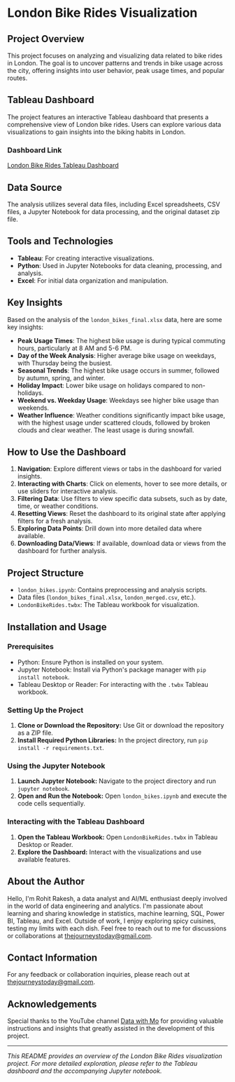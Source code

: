 # London Bike Rides Visualization

## Project Overview
This project focuses on analyzing and visualizing data related to bike rides in London. The goal is to uncover patterns and trends in bike usage across the city, offering insights into user behavior, peak usage times, and popular routes.

## Tableau Dashboard
The project features an interactive Tableau dashboard that presents a comprehensive view of London bike rides. Users can explore various data visualizations to gain insights into the biking habits in London.

### Dashboard Link
[London Bike Rides Tableau Dashboard](https://public.tableau.com/app/profile/rohit.rakesh5558/viz/LondonBikeRides_17018601519260/Dashboard1)

## Data Source
The analysis utilizes several data files, including Excel spreadsheets, CSV files, a Jupyter Notebook for data processing, and the original dataset zip file.

## Tools and Technologies
- **Tableau**: For creating interactive visualizations.
- **Python**: Used in Jupyter Notebooks for data cleaning, processing, and analysis.
- **Excel**: For initial data organization and manipulation.

## Key Insights
Based on the analysis of the `london_bikes_final.xlsx` data, here are some key insights:
- **Peak Usage Times**: The highest bike usage is during typical commuting hours, particularly at 8 AM and 5-6 PM.
- **Day of the Week Analysis**: Higher average bike usage on weekdays, with Thursday being the busiest.
- **Seasonal Trends**: The highest bike usage occurs in summer, followed by autumn, spring, and winter.
- **Holiday Impact**: Lower bike usage on holidays compared to non-holidays.
- **Weekend vs. Weekday Usage**: Weekdays see higher bike usage than weekends.
- **Weather Influence**: Weather conditions significantly impact bike usage, with the highest usage under scattered clouds, followed by broken clouds and clear weather. The least usage is during snowfall.

## How to Use the Dashboard
1. **Navigation**: Explore different views or tabs in the dashboard for varied insights.
2. **Interacting with Charts**: Click on elements, hover to see more details, or use sliders for interactive analysis.
3. **Filtering Data**: Use filters to view specific data subsets, such as by date, time, or weather conditions.
4. **Resetting Views**: Reset the dashboard to its original state after applying filters for a fresh analysis.
5. **Exploring Data Points**: Drill down into more detailed data where available.
6. **Downloading Data/Views**: If available, download data or views from the dashboard for further analysis.

## Project Structure
- `london_bikes.ipynb`: Contains preprocessing and analysis scripts.
- Data files (`london_bikes_final.xlsx`, `london_merged.csv`, etc.).
- `LondonBikeRides.twbx`: The Tableau workbook for visualization.

## Installation and Usage

### Prerequisites
- Python: Ensure Python is installed on your system.
- Jupyter Notebook: Install via Python's package manager with `pip install notebook`.
- Tableau Desktop or Reader: For interacting with the `.twbx` Tableau workbook.

### Setting Up the Project
1. **Clone or Download the Repository:** Use Git or download the repository as a ZIP file.
2. **Install Required Python Libraries:** In the project directory, run `pip install -r requirements.txt`.

### Using the Jupyter Notebook
1. **Launch Jupyter Notebook:** Navigate to the project directory and run `jupyter notebook`.
2. **Open and Run the Notebook:** Open `london_bikes.ipynb` and execute the code cells sequentially.

### Interacting with the Tableau Dashboard
1. **Open the Tableau Workbook:** Open `LondonBikeRides.twbx` in Tableau Desktop or Reader.
2. **Explore the Dashboard:** Interact with the visualizations and use available features.

## About the Author

Hello, I'm Rohit Rakesh, a data analyst and AI/ML enthusiast deeply involved in the world of data engineering and analytics. I'm passionate about learning and sharing knowledge in statistics, machine learning, SQL, Power BI, Tableau, and Excel. Outside of work, I enjoy exploring spicy cuisines, testing my limits with each dish. Feel free to reach out to me for discussions or collaborations at thejourneystoday@gmail.com.

## Contact Information

For any feedback or collaboration inquiries, please reach out at thejourneystoday@gmail.com.

## Acknowledgements

Special thanks to the YouTube channel [Data with Mo](https://www.youtube.com/@datawithmo) for providing valuable instructions and insights that greatly assisted in the development of this project.

---

*This README provides an overview of the London Bike Rides visualization project. For more detailed exploration, please refer to the Tableau dashboard and the accompanying Jupyter notebook.*
